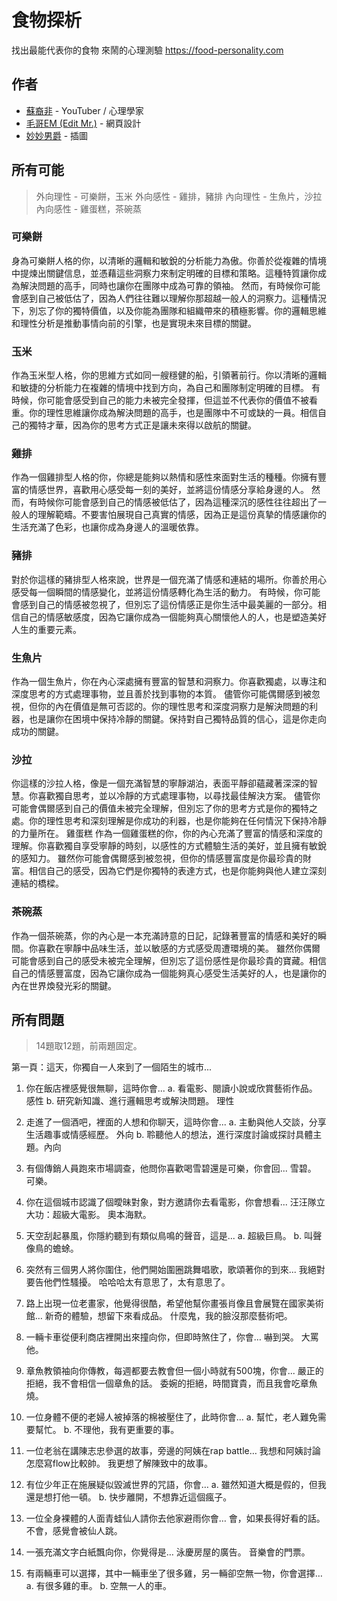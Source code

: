 # 食物探析
找出最能代表你的食物
來鬧的心理測驗
<https://food-personality.com>

## 作者

- [蘇裔非](https://www.youtube.com/@ifeisu_) - YouTuber / 心理學家
- [毛哥EM (Edit Mr.)](https://github.com/Edit-Mr) - 網頁設計
- [妙妙男爵](https://www.youtube.com/@Miao_Miao_) - 插圖

## 所有可能
> 外向理性 - 可樂餅，玉米
> 外向感性 - 雞排，豬排
> 內向理性 - 生魚片，沙拉
> 內向感性 - 雞蛋糕，茶碗蒸

### 可樂餅
身為可樂餅人格的你，以清晰的邏輯和敏銳的分析能力為傲。你善於從複雜的情境中提煉出關鍵信息，並憑藉這些洞察力來制定明確的目標和策略。這種特質讓你成為解決問題的高手，同時也讓你在團隊中成為可靠的領袖。
然而，有時候你可能會感到自己被低估了，因為人們往往難以理解你那超越一般人的洞察力。這種情況下，別忘了你的獨特價值，以及你能為團隊和組織帶來的積極影響。你的邏輯思維和理性分析是推動事情向前的引擎，也是實現未來目標的關鍵。


### 玉米
作為玉米型人格，你的思維方式如同一艘穩健的船，引領著前行。你以清晰的邏輯和敏捷的分析能力在複雜的情境中找到方向，為自己和團隊制定明確的目標。
有時候，你可能會感受到自己的能力未被完全發揮，但這並不代表你的價值不被看重。你的理性思維讓你成為解決問題的高手，也是團隊中不可或缺的一員。相信自己的獨特才華，因為你的思考方式正是讓未來得以啟航的關鍵。

### 雞排
作為一個雞排型人格的你，你總是能夠以熱情和感性來面對生活的種種。你擁有豐富的情感世界，喜歡用心感受每一刻的美好，並將這份情感分享給身邊的人。
然而，有時候你可能會感到自己的情感被低估了，因為這種深沉的感性往往超出了一般人的理解範疇。不要害怕展現自己真實的情感，因為正是這份真摯的情感讓你的生活充滿了色彩，也讓你成為身邊人的溫暖依靠。

### 豬排
對於你這樣的豬排型人格來說，世界是一個充滿了情感和連結的場所。你善於用心感受每一個瞬間的情感變化，並將這份情感轉化為生活的動力。
有時候，你可能會感到自己的情感被忽視了，但別忘了這份情感正是你生活中最美麗的一部分。相信自己的情感敏感度，因為它讓你成為一個能夠真心關懷他人的人，也是塑造美好人生的重要元素。
### 生魚片
作為一個生魚片，你在內心深處擁有豐富的智慧和洞察力。你喜歡獨處，以專注和深度思考的方式處理事物，並且善於找到事物的本質。
儘管你可能偶爾感到被忽視，但你的內在價值是無可否認的。你的理性思考和深度洞察力是解決問題的利器，也是讓你在困境中保持冷靜的關鍵。保持對自己獨特品質的信心，這是你走向成功的關鍵。
### 沙拉
你這樣的沙拉人格，像是一個充滿智慧的寧靜湖泊，表面平靜卻蘊藏著深深的智慧。你喜歡獨自思考，並以冷靜的方式處理事物，以尋找最佳解決方案。
儘管你可能會偶爾感到自己的價值未被完全理解，但別忘了你的思考方式是你的獨特之處。你的理性思考和深刻理解是你成功的利器，也是你能夠在任何情況下保持冷靜的力量所在。
雞蛋糕
作為一個雞蛋糕的你，你的內心充滿了豐富的情感和深度的理解。你喜歡獨自享受寧靜的時刻，以感性的方式體驗生活的美好，並且擁有敏銳的感知力。
雖然你可能會偶爾感到被忽視，但你的情感豐富度是你最珍貴的財富。相信自己的感受，因為它們是你獨特的表達方式，也是你能夠與他人建立深刻連結的橋樑。


### 茶碗蒸
作為一個茶碗蒸，你的內心是一本充滿詩意的日記，記錄著豐富的情感和美好的瞬間。你喜歡在寧靜中品味生活，並以敏感的方式感受周遭環境的美。
雖然你偶爾可能會感到自己的感受未被完全理解，但別忘了這份感性是你最珍貴的寶藏。相信自己的情感豐富度，因為它讓你成為一個能夠真心感受生活美好的人，也是讓你的內在世界煥發光彩的關鍵。


## 所有問題

> 14題取12題，前兩題固定。

第一頁：這天，你獨自一人來到了一個陌生的城市...

1. 你在飯店裡感覺很無聊，這時你會...
a. 看電影、閱讀小說或欣賞藝術作品。 感性
b. 研究新知識、進行邏輯思考或解決問題。 理性

2. 走進了一個酒吧，裡面的人想和你聊天，這時你會...
a. 主動與他人交談，分享生活趣事或情感經歷。 外向
b. 聆聽他人的想法，進行深度討論或探討具體主題。內向

3. 有個傳銷人員跑來市場調查，他問你喜歡喝雪碧還是可樂，你會回...
雪碧。
可樂。
4. 你在這個城市認識了個曖昧對象，對方邀請你去看電影，你會想看...
汪汪隊立大功：超級大電影。
奧本海默。
5. 天空刮起暴風，你隱約聽到有類似鳥鳴的聲音，這是...
     a.   超級巨鳥。
     b.   叫聲像鳥的蟾蜍。
6. 突然有三個男人將你圍住，他們開始圍圈跳舞唱歌，歌頌著你的到來...
我絕對要告他們性騷擾。
哈哈哈太有意思了，太有意思了。

7. 路上出現一位老畫家，他覺得很酷，希望他幫你畫張肖像且會展覽在國家美術館…
新奇的體驗，想留下來看成品。
什麼鬼，我的臉沒那麼藝術吧。

8. 一輛卡車從便利商店裡開出來撞向你，但即時煞住了，你會…
嚇到哭。
大罵他。


9. 章魚教領袖向你傳教，每週都要去教會但一個小時就有500塊，你會...
嚴正的拒絕，我不會相信一個章魚的話。
委婉的拒絕，時間寶貴，而且我會吃章魚燒。

10. 一位身體不便的老婦人被掉落的棉被壓住了，此時你會...
a. 幫忙，老人難免需要幫忙。
b. 不理他，我有更重要的事。

11. 一位老翁在講陳志忠參選的故事，旁邊的阿姨在rap battle…
我想和阿姨討論怎麼寫flow比較帥。
我更想了解陳致中的故事。

12. 有位少年正在施展疑似毀滅世界的咒語，你會…
a. 雖然知道大概是假的，但我還是想打他一頓。
b. 快步離開，不想靠近這個瘋子。

13. 一位全身裸體的人面青蛙仙人請你去他家避雨你會…
會，如果長得好看的話。
不會，感覺會被仙人跳。
14. 一張充滿文字白紙飄向你，你覺得是…
泳慶房屋的廣告。
音樂會的門票。

15. 有兩輛車可以選擇，其中一輛車坐了很多雞，另一輛卻空無一物，你會選擇…
a. 有很多雞的車。
b. 空無一人的車。
